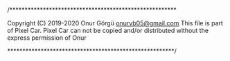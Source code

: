 /*******************************************************

Copyright (C) 2019-2020 Onur Görgü onurvb05@gmail.com
This file is part of Pixel Car.
Pixel Car can not be copied and/or distributed without the express
permission of Onur

*******************************************************/
